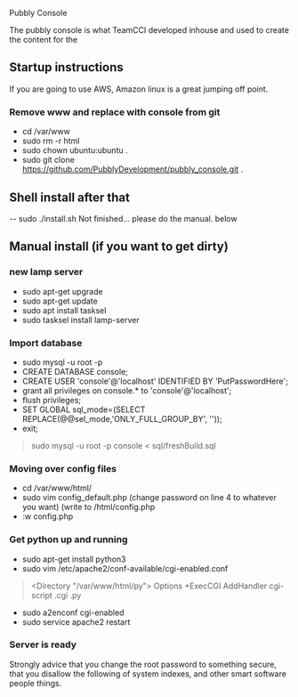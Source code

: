  Pubbly Console

The pubbly console is what TeamCCI developed inhouse and used to create the content for the 

## Startup instructions

If you are going to use AWS, Amazon linux is a great jumping off point.

### Remove www and replace with console from git
* cd /var/www
* sudo rm -r html
* sudo chown ubuntu:ubuntu .
* sudo git clone https://github.com/PubblyDevelopment/pubbly_console.git .

## Shell install after that

-- sudo ./install.sh
Not finished... please do the manual. below

## Manual install (if you want to get dirty)

### new lamp server

* sudo apt-get upgrade
* sudo apt-get update
* sudo apt install tasksel
* sudo tasksel install lamp-server

### Import database

* sudo mysql -u root -p
* CREATE DATABASE console;
* CREATE USER 'console'@'localhost' IDENTIFIED BY 'PutPasswordHere';
* grant all privileges on console.* to 'console'@'localhost';
* flush privileges;
* SET GLOBAL sql_mode=(SELECT REPLACE(@@sel_mode,'ONLY_FULL_GROUP_BY', ''));
* exit;

> sudo mysql -u root -p console < sql/freshBuild.sql

### Moving over config files

* cd /var/www/html/
* sudo vim config_default.php
(change password on line 4 to whatever you want)
(write to /html/config.php
* :w config.php

### Get python up and running

* sudo apt-get install python3
* sudo vim /etc/apache2/conf-available/cgi-enabled.conf
> <Directory "/var/www/html/py">
>    Options +ExecCGI
>    AddHandler cgi-script .cgi .py
> </Directory>
* sudo a2enconf cgi-enabled
* sudo service apache2 restart

### Server is ready

Strongly advice that you change the root password to something secure, that you disallow the following of system indexes, and other smart software people things.
